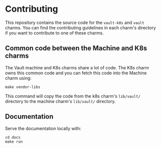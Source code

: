 # Contributing

This repository contains the source code for the `vault-k8s` and `vault` charms. You can find the contributing guidelines in each charm's directory if you want to contribute to one of these charms.

## Common code between the Machine and K8s charms

The Vault machine and K8s charms share a lot of code. The K8s charm owns this common code and you can fetch this code into the Machine charm using:

```shell
make vendor-libs
```

This command will copy the code from the k8s charm's `lib/vault/` directory to the machine charm's `lib/vault/` directory.

## Documentation

Serve the documentation locally with:

```shell
cd docs
make run
```
